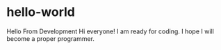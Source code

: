 # hello-world
Hello From Development
Hi everyone!
I am ready for coding. 
I hope I will become a proper programmer.
